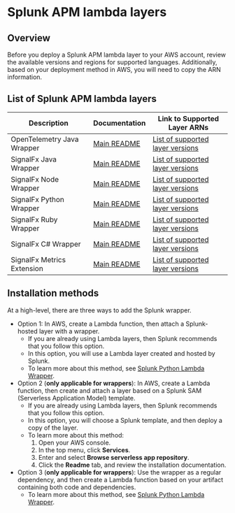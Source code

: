 # Splunk APM lambda layers

## Overview

Before you deploy a Splunk APM lambda layer to your AWS account, review the available versions and regions for supported languages.
Additionally, based on your deployment method in AWS, you will need to copy the ARN information. 


## List of Splunk APM lambda layers

| Description                | Documentation                                                         | Link to Supported Layer ARNs 
| -------------------------- | --------------------------------------------------------------------- | ------------------------------------------------------------------------
| OpenTelemetry Java Wrapper | [Main README](https://github.com/signalfx/splunk-otel-java-lambda)    | [List of supported layer versions](./otel-java/OTEL-JAVA.md)     
| SignalFx Java Wrapper      | [Main README](https://github.com/signalfx/lambda-java)                | [List of supported layer versions](./java/JAVA.md)     
| SignalFx Node Wrapper      | [Main README](https://github.com/signalfx/lambda-nodejs)              | [List of supported layer versions](./node/NODE.md)        
| SignalFx Python Wrapper    | [Main README](https://github.com/signalfx/lambda-python)              | [List of supported layer versions](./python/PYTHON.md)        
| SignalFx Ruby Wrapper      | [Main README](https://github.com/signalfx/lambda-ruby)                | [List of supported layer versions](./ruby/RUBY.md)        
| SignalFx C# Wrapper        | [Main README](https://github.com/signalfx/lambda-csharp)              | [List of supported layer versions](./csharp/CSHARP.md)        
| SignalFx Metrics Extension | [Main README](https://github.com/signalfx/signalfx-extension-wrapper) | [List of supported layer versions](./lambda-extension/lambda-extension-versions.md) 


## Installation methods

At a high-level, there are three ways to add the Splunk wrapper. 

   * Option 1: In AWS, create a Lambda function, then attach a Splunk-hosted layer with a wrapper.
      * If you are already using Lambda layers, then Splunk recommends that you follow this option. 
      * In this option, you will use a Lambda layer created and hosted by Splunk.
      * To learn more about this method, see [Splunk Python Lambda Wrapper](https://github.com/signalfx/lambda-python/blob/master/README.rst). 
   * Option 2 (**only applicable for wrappers**): In AWS, create a Lambda function, then create and attach a layer based on a Splunk SAM (Serverless Application Model) template.
      * If you are already using Lambda layers, then Splunk recommends that you follow this option. 
      * In this option, you will choose a Splunk template, and then deploy a copy of the layer.
      * To learn more about this method: 
          1. Open your AWS console. 
          2. In the top menu, click **Services**. 
          3. Enter and select **Browse serverless app repository**. 
          4. Click the **Readme** tab, and review the installation documentation. 
   * Option 3 (**only applicable for wrappers**): Use the wrapper as a regular dependency, and then create a Lambda function based on your artifact containing both code and dependencies.   
      * To learn more about this method, see [Splunk Python Lambda Wrapper](https://github.com/signalfx/lambda-python/blob/master/README.rst). 